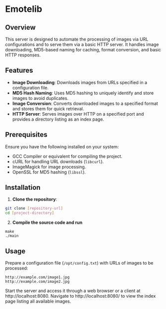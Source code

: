 # Emotelib

## Overview

This server is designed to automate the processing of images via URL configurations and to serve them via a basic HTTP server. It handles image downloading, MD5-based naming for caching, format conversion, and basic HTTP responses.

## Features

- **Image Downloading**: Downloads images from URLs specified in a configuration file.
- **MD5 Hash Naming**: Uses MD5 hashing to uniquely identify and store images to avoid duplicates.
- **Image Conversion**: Converts downloaded images to a specified format and stores them for quick retrieval.
- **HTTP Server**: Serves images over HTTP on a specified port and provides a directory listing as an index page.

## Prerequisites

Ensure you have the following installed on your system:
- GCC Compiler or equivalent for compiling the project.
- cURL for handling URL downloads (`libcurl`).
- ImageMagick for image processing.
- OpenSSL for MD5 hashing (`libssl`).

## Installation

1. **Clone the repository**:

```sh
git clone [repository-url]
cd [project-directory]
```
2. **Compile the source code and run**

```
make
./main
```
## Usage

Prepare a configuration file (`/opt/config.txt`) with URLs of images to be processed:

```
http://example.com/image1.jpg
http://example.com/image2.jpg
```

Start the server and access it through a web browser or a client at http://localhost:8080.
Navigate to http://localhost:8080/ to view the index page listing all available images.
